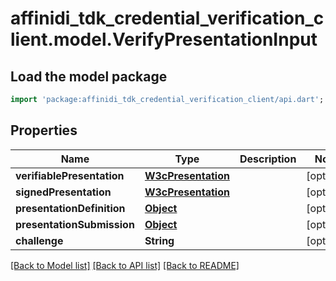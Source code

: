 # affinidi_tdk_credential_verification_client.model.VerifyPresentationInput

## Load the model package

```dart
import 'package:affinidi_tdk_credential_verification_client/api.dart';
```

## Properties

| Name                       | Type                                      | Description | Notes      |
| -------------------------- | ----------------------------------------- | ----------- | ---------- |
| **verifiablePresentation** | [**W3cPresentation**](W3cPresentation.md) |             | [optional] |
| **signedPresentation**     | [**W3cPresentation**](W3cPresentation.md) |             | [optional] |
| **presentationDefinition** | [**Object**](.md)                         |             | [optional] |
| **presentationSubmission** | [**Object**](.md)                         |             | [optional] |
| **challenge**              | **String**                                |             | [optional] |

[[Back to Model list]](../README.md#documentation-for-models) [[Back to API list]](../README.md#documentation-for-api-endpoints) [[Back to README]](../README.md)
